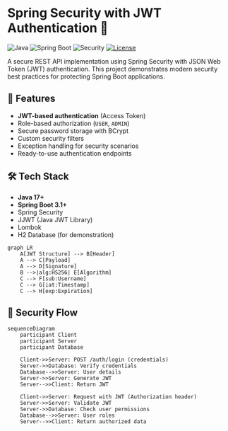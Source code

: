 
# Spring Security with JWT Authentication 🔐

![Java](https://img.shields.io/badge/Java-17%2B-blue)
![Spring Boot](https://img.shields.io/badge/Spring%20Boot-3.1%2B-brightgreen)
![Security](https://img.shields.io/badge/Security-JWT-orange)
[![License](https://img.shields.io/badge/License-MIT-green.svg)](https://opensource.org/licenses/MIT)

A secure REST API implementation using Spring Security with JSON Web Token (JWT) authentication. This project demonstrates modern security best practices for protecting Spring Boot applications.

## 📌 Features

- **JWT-based authentication** (Access Token)
- Role-based authorization (`USER`, `ADMIN`)
- Secure password storage with BCrypt
- Custom security filters
- Exception handling for security scenarios
- Ready-to-use authentication endpoints

## 🛠️ Tech Stack

- **Java 17+**
- **Spring Boot 3.1+**
- Spring Security
- JJWT (Java JWT Library)
- Lombok
- H2 Database (for demonstration)

```mermaid
graph LR
    A[JWT Structure] --> B[Header]
    A --> C[Payload]
    A --> D[Signature]
    B -->|alg:HS256| E[Algorithm]
    C --> F[sub:Username]
    C --> G[iat:Timestamp]
    C --> H[exp:Expiration]
```


## 🔐 Security Flow

```mermaid
sequenceDiagram
    participant Client
    participant Server
    participant Database
    
    Client->>Server: POST /auth/login (credentials)
    Server->>Database: Verify credentials
    Database-->>Server: User details
    Server->>Server: Generate JWT
    Server-->>Client: Return JWT
    
    Client->>Server: Request with JWT (Authorization header)
    Server->>Server: Validate JWT
    Server->>Database: Check user permissions
    Database-->>Server: User roles
    Server-->>Client: Return authorized data
```

